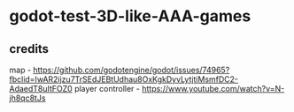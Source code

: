# godot-test-3D-like-AAA-games
## credits
map - https://github.com/godotengine/godot/issues/74965?fbclid=IwAR2ijzu7TrSEdJEBtUdhau8OxKgkDyvLytjtiMsmfDC2-AdaedT8uItFOZ0
player controller - https://www.youtube.com/watch?v=N-jh8qc8tJs
